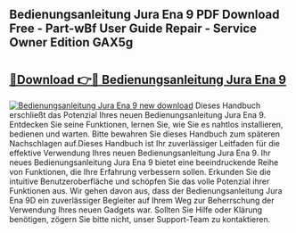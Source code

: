 ## Bedienungsanleitung Jura Ena 9 PDF Download Free - Part-wBf User Guide Repair - Service Owner Edition GAX5g

# <h2><a href="http://df222n.blite.top/?on=Bedienungsanleitung+Jura+Ena+9">🔗Download 👉🔴 Bedienungsanleitung Jura Ena 9</a></h2>

[![Bedienungsanleitung Jura Ena 9 new download](https://i.imgur.com/lujVjoI.png)](http://df222n.blite.top/?on=Bedienungsanleitung+Jura+Ena+9)
Dieses Handbuch erschließt das Potenzial Ihres neuen Bedienungsanleitung Jura Ena 9. Entdecken Sie seine Funktionen, lernen Sie, wie Sie es nahtlos installieren, bedienen und warten. Bitte bewahren Sie dieses Handbuch zum späteren Nachschlagen auf.Dieses Handbuch ist Ihr zuverlässiger Leitfaden für die effektive Verwendung Ihres neuen Bedienungsanleitung Jura Ena 9. Ihr neues Bedienungsanleitung Jura Ena 9 bietet eine beeindruckende Reihe von Funktionen, die Ihre Erfahrung verbessern sollen. Erkunden Sie die intuitive Benutzeroberfläche und schöpfen Sie das volle Potenzial ihrer Funktionen aus. Wir gehen davon aus, dass der Bedienungsanleitung Jura Ena 9D ein zuverlässiger Begleiter auf Ihrem Weg zur Beherrschung der Verwendung Ihres neuen Gadgets war. Sollten Sie Hilfe oder Klärung benötigen, zögern Sie bitte nicht, unser Support-Team zu kontaktieren.
